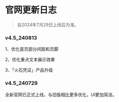 # 官网更新日志
> 自2024年7月29日上线后为准。


### v4.5_240813
1、优化首页部分间距和页脚

2、优化重点文本展示效果

3、「火石凭证」产品升级

### v4.5_240729
全新官网已正式上线，与旧版相比更多优化，UI更加简洁。
